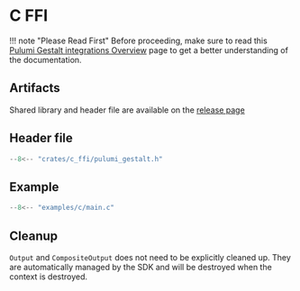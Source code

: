 # C FFI

!!! note "Please Read First"
    Before proceeding, make sure to read this [Pulumi Gestalt integrations Overview](overview.md) page to get a better understanding of the documentation.

## Artifacts

Shared library and header file are available on the [release page](https://github.com/andrzejressel/pulumi-gestalt/releases)

## Header file 

```cpp title="pulumi_gestalt.h"
--8<-- "crates/c_ffi/pulumi_gestalt.h"
```

## Example

```cpp title="main.c"
--8<-- "examples/c/main.c"
```

## Cleanup

`Output` and `CompositeOutput` does not need to be explicitly cleaned up. They are automatically managed by the SDK and will be destroyed when the context is destroyed. 